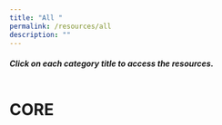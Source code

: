 ```yaml
---
title: "All "
permalink: /resources/all
description: ""
---
```

##### Click on each category title to access the resources.<br><br>

# CORE


